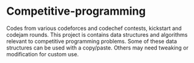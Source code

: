 # Competitive-programming
Codes from various codeforces and codechef contests, kickstart and codejam rounds.
This project is contains data structures and algorithms relevant to competitive programming problems. Some of these data structures can be used with a copy/paste. Others may need tweaking or modification for custom use.

